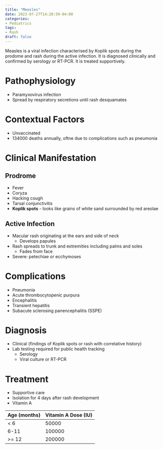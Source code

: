 ```yaml
---
title: "Measles"
date: 2023-07-27T14:20:59-04:00
categories: 
- Pediatrics
tags:
- Rash
draft: false
---
```

Measles is a viral infection characterised by Koplik spots during the prodome and rash during the active infection. It is diagnosed clinically and confirmed by serology or RT-PCR. It is treated supportively.

<!--more-->
# Pathophysiology
- Paramyxovirus infection
- Spread by respiratory secretions until rash desquamates

# Contextual Factors
- Unvaccinated
- 134000 deaths annually, oftne due to complications such as pneumonia

# Clinical Manifestation
## Prodrome
- Fever
- Coryza
- Hacking cough
- Tarsal conjunctivitis
- **Koplik spots** - looks like grains of white sand surrounded by red areolae

## Active Infection
- Macular rash originating at the ears and side of neck
  - Develops papules
- Rash spreads to trunk and extremities including palms and soles
  - Fades from face
- Severe: petechiae or ecchymoses

# Complications
- Pneumonia
- Acute thrombocytopenic purpura
- Encephalitis
- Transient hepatitis
- Subacute sclerosing panencephalitis (SSPE)

# Diagnosis
- Clinical (findings of Koplik spots or rash with correlative history)
- Lab testing required for public health tracking
  - Serology
  - Viral culture or RT-PCR

# Treatment
- Supportive care
- Isolation for 4 days after rash development
- Vitamin A

| Age (months) | Vitamin A Dose (IU) |
|--------------|---------------------|
| < 6          | 50000               |
| 6-11         | 100000              |
| >= 12        | 200000              |
